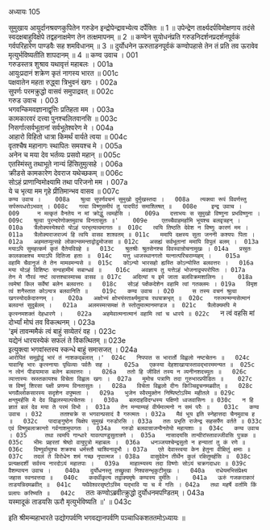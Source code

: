 अध्यायः 105

सुमुखाय आयुर्दानश्रवणकुपितेन गरुडेन इन्द्रोपेन्द्रावभ्येत्य दर्पेक्तिः ॥ 1 ॥ उपेन्द्रेण तार्क्ष्यदर्पविमोक्षणाय तदंसे स्वदक्षबाहुविक्षेपे तद्वहनाक्षमेण तेन तत्क्षमापनम् ॥ 2 ॥ कण्वेन सुयोधनंप्रति गरुडनिदर्शनप्रदर्शनपूर्वकं गर्वपरिहारेण पाण्डवैः सह शमविधानम् ॥ 3 ॥ दुर्योधनेन ऊरुताडनपूर्वकं कण्वोपहासे तेन तं प्रति तव ऊरावेव मृत्युर्भविष्यतीति शापदानम् ॥ 4 ॥
कण्व उवाच ।	001    
गरुडस्तत्र शुश्राव यथावृत्तं महाबलः ।	001a  
आयुःप्रदानं शक्रेण कृतं नागस्य भारत ॥	001c  
पक्षवातेन महता रुद्ध्वा त्रिभुवनं खगः ।	002a  
सुपर्णः परमक्रुद्धो वासवं समुपाद्रवत् ॥	002c  
गरुड उवाच ।	003    
भगवन्किमवज्ञानाद्वृत्तिः प्रतिहता मम ।	003a  
कामकारवरं दत्त्वा पुनश्चलितवानसि ॥	003c  
निसर्गात्सर्वभूतानां सर्वभूतेश्वरेण मे ।	004a  
आहारो विहितो धात्रा किमर्थं वार्यते त्वया ॥	004c  
वृतश्चैष महानागः स्थापितः समयश्च मे ।	005a  
अनेन च मया देव भर्तव्यः प्रसवो महान् ॥	005c  
एतस्मिंस्तु तथाभूते नान्यं हिंसितुमुत्सहे ।	006a  
क्रीडसे कामकारेण देवराज यथेच्छकम् ॥	006c  
सोऽहं प्राणान्विमोक्ष्यामि तथा परिजनो मम ।	007a  
ये च भृत्या मम गृहे प्रीतिमान्भव वासव ॥	007c  
`कण्व उवाच ।	008a  
श्रुत्वा सुपर्णवचनं सुमुखो दुर्मुखस्तदा ।	008a  
त्यक्त्वा रूपं विवर्णस्तु सर्परूपधरोऽभवत् ।	008c  
गत्वा विष्णुसमीपं तु पादपीठं समाश्लिषत् ॥	008e   
इन्द्र उवाच ।	009    
न मत्कृतं वैनतेय न मां क्रोद्धुं त्वमर्हसि ।	009a  
दत्ताभयः स सुमुखो विष्णुना प्रभविष्णुना ।	009c  
श्रुत्वा पुरन्दरेणोक्तमुवाच विनतासुतः ॥'	009e   
एतच्चैवाहमर्हामि भूयश्च बलवृत्रहन् ।	010a  
त्रैलोक्यस्येश्वरो योऽहं परभृत्यत्वमागतः ॥	010c  
त्वयि तिष्ठति देवेश न विष्णुः कारणं मम ।	011a  
त्रैलोक्यराजराज्यं हि त्वयि वासव शाश्वतम् ॥	011c  
ममापि दक्षस्य सुता जननी कश्यपः पिता ।	012a  
अहमतप्युत्सहे लोकान्समन्ताद्वोढुमोजसा ॥	012c  
असह्यं सर्वभूतानां ममापि विपुलं बलम् ।	013a  
मयाऽपि सुमहत्कर्म कृतं दैतेयविग्रहे ॥	013c  
श्रुतश्रीः श्रुतसेनश्च विवस्वान्रोचनामुखः ।	014a  
प्रस्रुतः कालकाक्षश्च मयाऽपि दितिजा हताः ॥	014c  
यत्तु ध्वजस्थानगतो यत्नात्परिचराम्यहम् ।	015a  
वहामि चैवानुजं ते तेन मामवमन्यसे ॥	015c  
कोऽन्यो भारसहो ह्यस्ति कोऽन्योस्ति बलवत्तरः ।	016a  
मया योऽहं विशिष्टः सन्वहामीमं सबान्धवं ॥	016c  
अवज्ञाय तु यत्तेऽहं भोजनाद्व्यपरोपितः ।	017a  
तेन मे गौरवं नष्टं त्वत्तश्चास्माच्च वासव ॥	017c  
अदित्यां य इमे जाता बलविक्रमशालिनः ।	018a  
त्वमेषां किल सर्वेषां बलेन बलवत्तरः ॥	018c  
सोऽहं पक्षैकदेशेन वहामि त्वां गतक्लमः ।	019a  
विमृश त्वं शनैस्तात कोऽन्वत्र बलवानिति ॥	019c  
कण्व उवाच ।	020    
स तस्य वचनं श्रुत्वा खगस्योदर्कदारुणम् ।	020a  
अक्षोभ्यं क्षोभयंस्तार्क्ष्यमुवाच रथचक्रभृत् ॥	020c  
गरुत्मन्मन्यसेत्मानं बलवन्तं सुदुर्बलम् ।	021a  
अलमस्मत्समक्षं ते स्तोतुमात्मानमण्डज ॥	021c  
त्रैलोक्यमपि मे कृत्स्नमशक्तं देहधारणे ।	022a  
अहमेवात्मनात्मानं वहामि त्वां च धारये ॥	022c  
`न त्वं वहसि मां दोर्भ्यां मोघं तव विकत्थनम् ।	023a  
'इमं तावन्ममैकं त्वं बाहुं सव्येतरं वह ।	023c  
यद्येनं धारयस्येकं सफलं ते विकत्थितम् ॥	023e   
इत्युक्त्वा भगवांस्तस्य स्कन्धे बाहुं समासजत् ।	024a  
`आरोपितं समुद्वोढुं भारं तं नाशकद्बलात् ।'	024c  
निपपात स भारार्तो विह्वलो नष्टचेतनः ॥	024c  
यावान्हि भारः कृत्स्नायाः पृथिव्याः पर्वतैः सह ।	025a  
एकस्या देहशाखायास्तावद्भारममन्यत ॥	025c  
न त्वेनं पीडयामास बलेन बलवत्तरः ।	026a  
ततो हि जीवितं तस्य न व्यनीनशदच्युतः ॥	026c  
व्यात्तास्यः स्रस्तकायश्च विचेता विह्वलः खगः ।	027a  
मुमोच पत्राणि तदा गुरुभारप्रपीडितः ॥	027c  
स विष्णुं शिरसा पक्षी प्रणम्य विनतासुतः ।	028a  
विचेता विह्वलो दीनः किञ्चिद्वचनमब्रवीत् ॥	028c  
भगवँल्लोकसारस्य सदृशेन वपुष्मता ।	029a  
भुजेन स्वैरमुक्तेन निष्पिष्टोऽस्मि महीतले ॥	029c  
क्षन्तुमर्हसि मे देव विह्वलस्याल्पचेतसः ।	030a  
बलदाहविदग्धस्य पक्षिणो ध्वजवासिनः ॥	030c  
न हि ज्ञातं बलं देव मया ते परमं विभो ।	031a  
तेन मन्याम्यहं वीर्यमात्मनो न समं परैः ॥	031c  
कण्व उवाच ।	032    
ततश्चक्रे स भगवान्प्रसादं वै गरुत्मतः ।	032a  
मैवं भूय इति स्नेहात्तदा चैनमुवाच ह ॥	032c  
पादाङ्गुष्ठेन चिक्षेप सुमुखं गरुडोरसि ।	033a  
ततः प्रभृति राजेन्द्र सहसर्पेण वर्तते ॥	033c  
एवं विष्णुबलाक्रान्तो गर्वनाशमुपागतः ।	034a  
गरुडो बलवान्राजन्वैनतेयो महायशाः ॥	034c  
कण्व उवाच ।	035    
तथा त्वमपि गान्धारे यावत्पाण्डुसुतान्रणे ।	035a  
नासादयसि तान्वीरांस्तावज्जीवसि पुत्रक ॥	035c  
भीमः प्रहरतां श्रेष्ठो वायुपुत्रो महाबलः ।	036a  
धनञ्जयश्चेन्द्रसुतो न हन्यातां तु कं रणे ॥	036c  
विष्णुर्वायुश्च शक्रश्च धर्मस्तौ चाश्विनावुभौ ।	037a  
एते देवास्त्वया केन हेतुना वीक्षितुं क्षमाः ॥	037c  
तदलं ते विरोधेन शमं गच्छ नृपात्मज ।	038a  
वासुदेवेन तीर्थेन कुलं रक्षितुमर्हसि ॥	038c  
प्रत्यक्षदर्शी सर्वस्य नारदोऽयं महातपाः ।	039a  
माहात्म्यस्य तदा विष्णोः सोऽयं चक्रगदाधरः ॥	039c  
वैशम्पायन उवाच ।	040a  
दुर्योधनस्तु तच्छ्रुत्वा निश्वसन्भृकुटीमुखः ।	040a  
राधेयमभिसंप्रेक्ष्य जहास स्वनवत्तदा ॥	040c  
कदर्थीकृत्य तद्वाक्यमृषेः कण्वस्य दुर्मतिः ।	041a  
ऊरुं गजकराकारं ताडयन्निदमब्रवीत् ॥	041c  
यथैवेश्वरसृष्टोऽस्मि यद्भावि या च मे गतिः ।	042a  
तथा महर्षे वर्तामि किं प्रलापः करिष्यति ॥	042c  
`ततः कण्वोऽब्रवीत्क्रुद्धो दुर्योधनमपण्डितम् ।	043a  
यस्मादूकं ताडयसि ऊरौ मृत्युर्भविष्यति ॥' ॥	043c  

इति श्रीमन्महाभारते उद्योगपर्वणि भगवद्यानपर्वणि पञ्चाधिकशततमोऽध्यायः ॥
